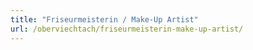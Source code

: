 ```yaml
---
title: "Friseurmeisterin / Make-Up Artist"
url: /oberviechtach/friseurmeisterin-make-up-artist/
---
```

